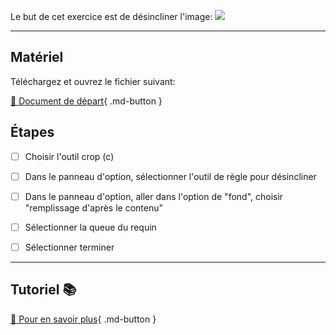 
Le but de cet exercice est de désincliner l'image: 
<img src="images/07_desincliner_contenu_pris_compte.jpg">
***  

## Matériel
Téléchargez et ouvrez le fichier suivant:   

[📁 Document de départ](https://tim-montmorency.com/compendium/582-121%E2%80%93illustration-numerique/exercice/images/07_desincliner_contenu_pris_compte.jpg){ .md-button }   <br>



## Étapes

- [ ] Choisir l'outil crop (c)
- [ ] Dans le panneau d'option, sélectionner l'outil de règle pour désincliner
- [ ] Dans le panneau d'option, aller dans l'option de "fond", choisir "remplissage d'après le contenu"
- [ ] Sélectionner la queue du requin
- [ ] Sélectionner terminer


***  
## Tutoriel 📚
[📖 Pour en savoir plus](https://cmontmorency365-my.sharepoint.com/:v:/g/personal/flpilote_cmontmorency_qc_ca/Ee3Gmwbq6xFCjD5qV47wwKYBtD_Fjw86v87ejTjPlIOnXQ?nav=eyJyZWZlcnJhbEluZm8iOnsicmVmZXJyYWxBcHAiOiJPbmVEcml2ZUZvckJ1c2luZXNzIiwicmVmZXJyYWxBcHBQbGF0Zm9ybSI6IldlYiIsInJlZmVycmFsTW9kZSI6InZpZXciLCJyZWZlcnJhbFZpZXciOiJNeUZpbGVzTGlua0NvcHkifX0&e=GY50o7){ .md-button }   <br>



